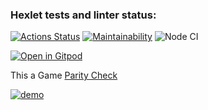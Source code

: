 ### Hexlet tests and linter status:

[![Actions Status](https://github.com/AllAGuskova/frontend-project-lvl1/workflows/hexlet-check/badge.svg)](https://github.com/AllAGuskova/frontend-project-lvl1/actions)
[![Maintainability](https://api.codeclimate.com/v1/badges/a77b22b763b9e0648e92/maintainability)](https://codeclimate.com/github/AllAGuskova/frontend-project-lvl1/maintainability)
![Node CI](https://github.com/AllAGuskova/frontend-project-lvl1/actions/workflows/github-actions-demo.yml/badge.svg)


[![Open in Gitpod](https://gitpod.io/button/open-in-gitpod.svg)](https://gitpod.io/#<your-project-url>)


This a Game  [Parity Check](https://asciinema.org/a/qFjk0KgqJBoU2prScxn2B4QzB)

[![demo](https://asciinema.org/a/https://asciinema.org/a/E64VV9m3B0HkeglcXUaBzfMLF.svg)](https://asciinema.org/a/https://asciinema.org/a/E64VV9m3B0HkeglcXUaBzfMLF?autoplay=1) 
